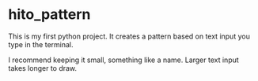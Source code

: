 # hito_pattern

This is my first python project. It creates a pattern based on text input you type in the terminal. 

I recommend keeping it small, something like a name. Larger text input takes longer to draw.
